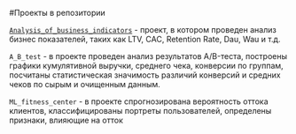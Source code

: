 #Проекты в репозитории 

[`Analysis_of_business_indicators`](Analysis_of_business_indicators) - проект, в котором проведен анализ бизнес показателей, таких как LTV, CAC, Retention Rate, Dau, Wau и т.д.

`A_B_test` - в проекте проведен анализ результатов A/B-теста, построены графики кумулятивной выручки,
среднего чека, конверсии по группам, посчитаны статистическая значимость различий конверсий и 
средних чеков по сырым и очищенным данным.

`ML_fitness_center` - в проекте спрогнозирована вероятность оттока клиентов, классифицированы портреты пользователей, определены признаки, влияющие на отток
